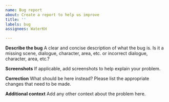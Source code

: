 ```yaml
---
name: Bug report
about: Create a report to help us improve
title: ''
labels: bug
assignees: WaterKH

---
```


**Describe the bug**
A clear and concise description of what the bug is. Is it a missing scene, dialogue, character, area, etc. or incorrect dialogue, character, area, etc.?

**Screenshots**
If applicable, add screenshots to help explain your problem.

**Correction**
What should be here instead? Please list the appropriate changes that need to be made.

**Additional context**
Add any other context about the problem here.
